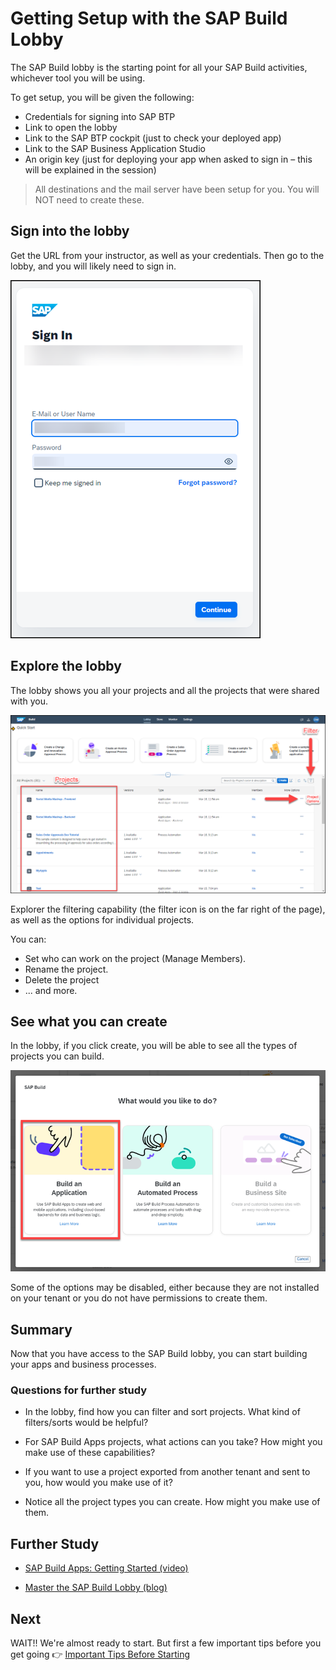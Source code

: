 # Getting Setup with the SAP Build Lobby

The SAP Build lobby is the starting point for all your SAP Build activities, whichever tool you will be using.

To get setup, you will be given the following:

- Credentials for signing into SAP BTP
- Link to open the lobby
- Link to the SAP BTP cockpit (just to check your deployed app)
- Link to the SAP Business Application Studio
- An origin key (just for deploying your app when asked to sign in – this will be explained in the session)

>All destinations and the mail server have been setup for you. You will NOT need to create these. 

## Sign into the lobby

Get the URL from your instructor, as well as your credentials. Then go to the lobby, and you will likely need to sign in.

![Signing In](/images/ex0/SignIn.png)


## Explore the lobby

The lobby shows you all your projects and all the projects that were shared with you.

![Lobby](/images/ex0/Lobby.png)

Explorer the filtering capability (the filter icon is on the far right of the page), as well as the options for individual projects.

You can:

- Set who can work on the project (Manage Members).
- Rename the project.
- Delete the project
- ... and more.

## See what you can create

In the lobby, if you click create, you will be able to see all the types of projects you can build. 

![Creating projects](/images/ex0/Create.png)

Some of the options may be disabled, either because they are not installed on your tenant or you do not have permissions to create them.



## Summary

Now that you have access to the SAP Build lobby, you can start building your apps and business processes.


### Questions for further study

- In the lobby, find how you can filter and sort projects. What kind of filters/sorts would be helpful?
  
- For SAP Build Apps projects, what actions can you take? How might you make use of these capabilities?

- If you want to use a project exported from another tenant and sent to you, how would you make use of it?  

- Notice all the project types you can create. How might you make use of them.


## Further Study

- [SAP Build Apps: Getting Started (video)](https://youtu.be/2YX1aCxYrkg)
  
- [Master the SAP Build Lobby (blog)](https://blogs.sap.com/2022/12/22/master-the-sap-build-lobby-in-3-minutes/)


## Next

WAIT!! We're almost ready to start. But first a few important tips before you get going 👉 [Important Tips Before Starting](ImportantTips.md)
